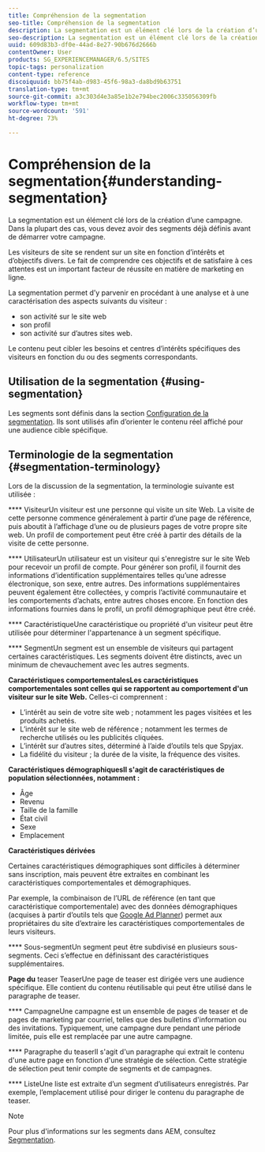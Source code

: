 ```yaml
---
title: Compréhension de la segmentation
seo-title: Compréhension de la segmentation
description: La segmentation est un élément clé lors de la création d’une campagne. Dans la plupart des cas, vous devez avoir des segments déjà définis avant de démarrer votre campagne.
seo-description: La segmentation est un élément clé lors de la création d’une campagne. Dans la plupart des cas, vous devez avoir des segments déjà définis avant de démarrer votre campagne.
uuid: 609d83b3-df0e-44ad-8e27-90b676d2666b
contentOwner: User
products: SG_EXPERIENCEMANAGER/6.5/SITES
topic-tags: personalization
content-type: reference
discoiquuid: bb75f4ab-d983-45f6-98a3-da8bd9b63751
translation-type: tm+mt
source-git-commit: a3c303d4e3a85e1b2e794bec2006c335056309fb
workflow-type: tm+mt
source-wordcount: '591'
ht-degree: 73%

---
```



# Compréhension de la segmentation{#understanding-segmentation}

La segmentation est un élément clé lors de la création d’une campagne. Dans la plupart des cas, vous devez avoir des segments déjà définis avant de démarrer votre campagne.

Les visiteurs de site se rendent sur un site en fonction d’intérêts et d’objectifs divers. Le fait de comprendre ces objectifs et de satisfaire à ces attentes est un important facteur de réussite en matière de marketing en ligne.

La segmentation permet d’y parvenir en procédant à une analyse et à une caractérisation des aspects suivants du visiteur :

* son activité sur le site web
* son profil
* son activité sur d’autres sites web.

Le contenu peut cibler les besoins et centres d’intérêts spécifiques des visiteurs en fonction du ou des segments correspondants.

## Utilisation de la segmentation {#using-segmentation}

Les segments sont définis dans la section [Configuration de la segmentation](/help/sites-administering/campaign-segmentation.md). Ils sont utilisés afin d’orienter le contenu réel affiché pour une audience cible spécifique.

## Terminologie de la segmentation {#segmentation-terminology}

Lors de la discussion de la segmentation, la terminologie suivante est utilisée :

**** VisiteurUn visiteur est une personne qui visite un site Web. La visite de cette personne commence généralement à partir d’une page de référence, puis aboutit à l’affichage d’une ou de plusieurs pages de votre propre site web. Un profil de comportement peut être créé à partir des détails de la visite de cette personne.

**** UtilisateurUn utilisateur est un visiteur qui s&#39;enregistre sur le site Web pour recevoir un profil de compte. Pour générer son profil, il fournit des informations d’identification supplémentaires telles qu’une adresse électronique, son sexe, entre autres. Des informations supplémentaires peuvent également être collectées, y compris l’activité communautaire et les comportements d’achats, entre autres choses encore. En fonction des informations fournies dans le profil, un profil démographique peut être créé.

**** CaractéristiqueUne caractéristique ou propriété d&#39;un visiteur peut être utilisée pour déterminer l&#39;appartenance à un segment spécifique.

**** SegmentUn segment est un ensemble de visiteurs qui partagent certaines caractéristiques. Les segments doivent être distincts, avec un minimum de chevauchement avec les autres segments.

**Caractéristiques comportementalesLes caractéristiques comportementales sont celles qui se rapportent au comportement d&#39;un visiteur sur le site Web.** Celles-ci comprennent :

* L’intérêt au sein de votre site web ; notamment les pages visitées et les produits achetés.
* L’intérêt sur le site web de référence ; notamment les termes de recherche utilisés ou les publicités cliquées.
* L’intérêt sur d’autres sites, déterminé à l’aide d’outils tels que Spyjax.
* La fidélité du visiteur ; la durée de la visite, la fréquence des visites.

**Caractéristiques démographiquesIl s&#39;agit de caractéristiques de population sélectionnées, notamment :** 

* Âge
* Revenu
* Taille de la famille
* État civil
* Sexe
* Emplacement

**Caractéristiques dérivées**  

Certaines caractéristiques démographiques sont difficiles à déterminer sans inscription, mais peuvent être extraites en combinant les caractéristiques comportementales et démographiques.

Par exemple, la combinaison de l’URL de référence (en tant que caractéristique comportementale) avec des données démographiques (acquises à partir d’outils tels que [Google Ad Planner](https://www.google.com/adplanner/)) permet aux propriétaires du site d’extraire les caractéristiques comportementales de leurs visiteurs.

**** Sous-segmentUn segment peut être subdivisé en plusieurs sous-segments. Ceci s’effectue en définissant des caractéristiques supplémentaires.

**Page du** teaser TeaserUne page de teaser est dirigée vers une audience spécifique. Elle contient du contenu réutilisable qui peut être utilisé dans le paragraphe de teaser.

**** CampagneUne campagne est un ensemble de pages de teaser et de pages de marketing par courriel, telles que des bulletins d&#39;information ou des invitations. Typiquement, une campagne dure pendant une période limitée, puis elle est remplacée par une autre campagne.

**** Paragraphe du teaserIl s&#39;agit d&#39;un paragraphe qui extrait le contenu d&#39;une autre page en fonction d&#39;une stratégie de sélection. Cette stratégie de sélection peut tenir compte de segments et de campagnes.

**** ListeUne liste est extraite d’un segment d’utilisateurs enregistrés. Par exemple, l’emplacement utilisé pour diriger le contenu du paragraphe de teaser.

>[!NOTE]
>
>Pour plus d&#39;informations sur les segments dans AEM, consultez [Segmentation](/help/sites-administering/campaign-segmentation.md).

